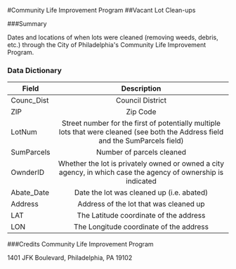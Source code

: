 #Community Life Improvement Program
##Vacant Lot Clean-ups

###Summary

Dates and locations of when lots were cleaned (removing weeds, debris, etc.) through the City of Philadelphia's Community Life Improvement Program.

### Data Dictionary

| Field | Description  
| ----- | :----------:    
| Counc_Dist | Council District
| ZIP | Zip Code
| LotNum | Street number for the first of potentially multiple lots that were cleaned (see both the Address field and the SumParcels field)
| SumParcels | Number of parcels cleaned
| OwnderID | Whether the lot is privately owned or owned a city agency, in which case the agency of ownership is indicated
| Abate_Date | Date the lot was cleaned up (i.e. abated)
| Address | Address of the lot that was cleaned up
| LAT | The Latitude coordinate of the address
| LON | The Longitude coordinate of the address


###Credits
Community Life Improvement Program

1401 JFK Boulevard, 
Philadelphia, PA 19102
